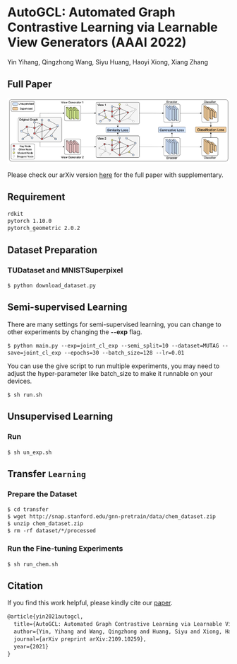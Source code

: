 # AutoGCL: Automated Graph Contrastive Learning via Learnable View Generators (AAAI 2022)

Yin Yihang, Qingzhong Wang, Siyu Huang, Haoyi Xiong, Xiang Zhang

## Full Paper

![framework](framework.png)

Please check our arXiv version [here](https://arxiv.org/abs/2109.10259) for the full paper with supplementary.

## Requirement

```shell
rdkit
pytorch 1.10.0
pytorch_geometric 2.0.2
```

## Dataset Preparation

### TUDataset and MNISTSuperpixel

```shell
$ python download_dataset.py
```

## Semi-supervised Learning

There are many settings for semi-supervised learning, you can change to other experiments by changing the **--exp** flag.

```shell
$ python main.py --exp=joint_cl_exp --semi_split=10 --dataset=MUTAG --save=joint_cl_exp --epochs=30 --batch_size=128 --lr=0.01
```

You can use the give script to run multiple experiments, you may need to adjust the hyper-parameter like batch_size to make it runnable on your devices.

```shell
$ sh run.sh
```

## Unsupervised Learning

### Run

```shell
$ sh un_exp.sh
```

## Transfer `Learning`

### Prepare the Dataset

```shell
$ cd transfer
$ wget http://snap.stanford.edu/gnn-pretrain/data/chem_dataset.zip
$ unzip chem_dataset.zip
$ rm -rf dataset/*/processed
```

### Run the Fine-tuning Experiments

```shell
$ sh run_chem.sh
```

## Citation

If you find this work helpful, please kindly cite our [paper](https://arxiv.org/abs/2109.10259).

```latex
@article{yin2021autogcl,
  title={AutoGCL: Automated Graph Contrastive Learning via Learnable View Generators},
  author={Yin, Yihang and Wang, Qingzhong and Huang, Siyu and Xiong, Haoyi and Zhang, Xiang},
  journal={arXiv preprint arXiv:2109.10259},
  year={2021}
}
```
